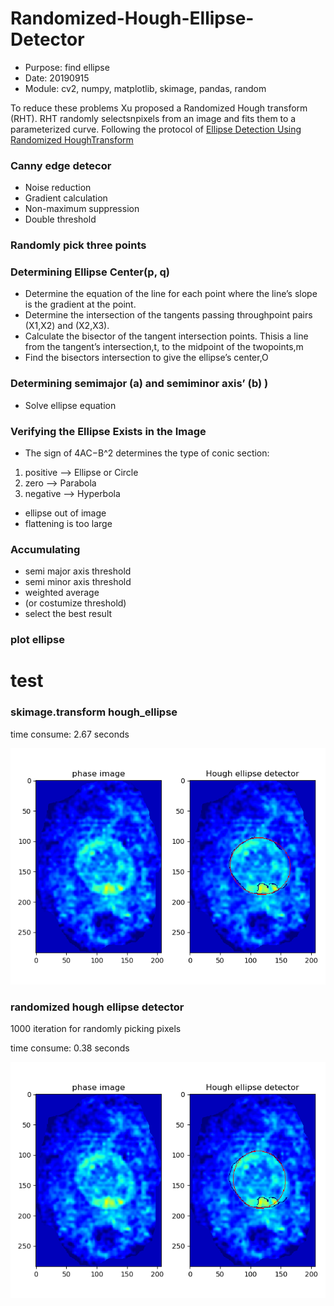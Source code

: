 # Randomized-Hough-Ellipse-Detector

* Purpose: find ellipse
* Date: 20190915
* Module: cv2, numpy, matplotlib, skimage, pandas, random


To reduce these problems Xu proposed a Randomized Hough transform (RHT). RHT randomly selectsnpixels from an image and fits them to a parameterized curve. Following the protocol of [Ellipse Detection Using Randomized HoughTransform](https://www.researchgate.net/publication/238703185_Ellipse_Detection_Using_Randomized_Hough_Transform)

### Canny edge detecor
* Noise reduction
* Gradient calculation
* Non-maximum suppression
* Double threshold

### Randomly pick three points

### Determining Ellipse Center(p, q)
* Determine the equation of the line for each point where the line’s slope is the gradient at the point.
* Determine the intersection of the tangents passing throughpoint pairs (X1,X2) and (X2,X3).
* Calculate the bisector of the tangent intersection points. Thisis a line from the tangent’s intersection,t, to the midpoint of the twopoints,m
* Find the bisectors intersection to give the ellipse’s center,O

### Determining semimajor (a) and semiminor axis’ (b) )
* Solve ellipse equation

### Verifying the Ellipse Exists in the Image
* The sign of 4AC−B^2 determines the type of conic section:
1. positive --> Ellipse or Circle
2. zero --> Parabola
3. negative --> Hyperbola
* ellipse out of image
* flattening is too large 

### Accumulating
* semi major axis threshold
* semi minor axis threshold
* weighted average
* (or costumize threshold)
* select the best result

### plot ellipse

# test

### skimage.transform hough_ellipse

time consume: 2.67 seconds

![](/hough.png)



### randomized hough ellipse detector

1000 iteration for randomly picking pixels

time consume: 0.38 seconds

![](/Rhough.png)





